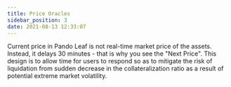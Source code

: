 ```yaml
---
title: Price Oracles 
sidebar_position: 3
date: 2021-08-13 12:33:07
---
```


Current price in Pando Leaf is not real-time market price of the assets. Instead, it delays 30 minutes - that is why you see the "Next Price". This design is to allow time for users to respond so as to mitigate the risk of liquidation from sudden decrease in the collateralization ratio as a result of potential extreme market volatility.


